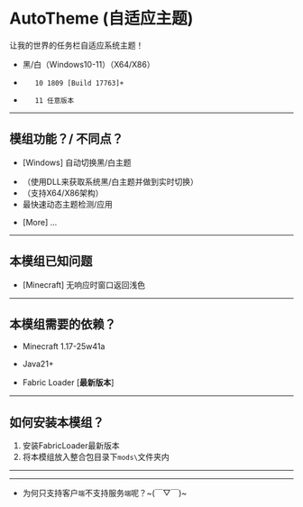 # AutoTheme (自适应主题)

让我的世界的任务栏自适应系统主题！
- 黑/白（Windows10-11）（X64/X86）
+        10 1809 [Build 17763]+
-        11 任意版本
---

## 模组功能？/ 不同点？

- [Windows] 自动切换黑/白主题
+ （使用DLL来获取系统黑/白主题并做到实时切换）
+ （支持X64/X86架构）
+ 最快速动态主题检测/应用
- [More] ...

---

## 本模组已知问题

- [Minecraft] 无响应时窗口返回浅色

---

## 本模组需要的依赖？

- Minecraft 1.17-25w41a
+ Java21+
- Fabric Loader [**最新版本**]

---

## 如何安装本模组？

1. 安装FabricLoader最新版本
2. 将本模组放入整合包目录下`mods\`文件夹内

---

---

- 为何只支持客户`端`不支持服务`端`呢？~(￣▽￣)~
